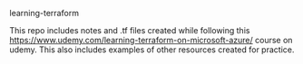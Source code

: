 learning-terraform

This repo includes notes and .tf files created while following this https://www.udemy.com/learning-terraform-on-microsoft-azure/ course on udemy. This also includes examples of other resources created for practice. 